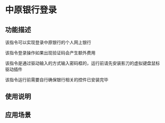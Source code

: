 # 中原银行登录
## 功能描述
该指令可以实现登录中原银行的个人网上银行

该指令登录操作如果出现验证码会产生额外费用

该指令是通过驱动输入的方式输入密码框的，运行前请先安装影刀的虚拟键盘鼠标驱动插件

该指令运行前需要自行确保银行相关的控件已安装完毕
## 使用说明
## 应用场景

